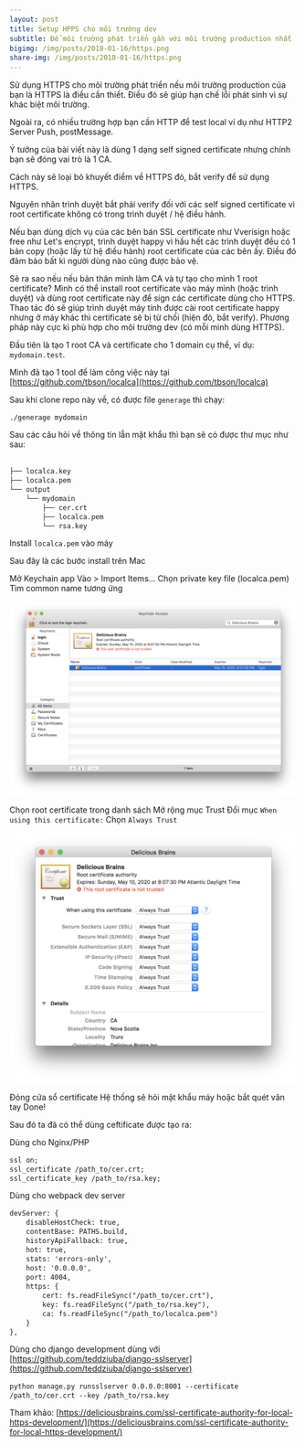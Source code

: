 ```yaml
---
layout: post
title: Setup HPPS cho môi trường dev
subtitle: Để môi trường phát triển gần với môi trường production nhất
bigimg: /img/posts/2018-01-16/https.png
share-img: /img/posts/2018-01-16/https.png
---
```



Sử dụng HTTPS cho môi trường phát triển nếu môi trường production của bạn là HTTPS là điều cần thiết. Điều đó sẽ giúp hạn chế lỗi phát sinh vì sự khác biệt môi trường.

Ngoài ra, có nhiều trường hợp bạn cần HTTP để test local ví dụ như HTTP2 Server Push, postMessage.

Ý tưởng của bài viết này là dùng 1 dạng self signed certificate nhưng chính bạn sẽ đóng vai trò là 1 CA.

Cách này sẽ loại bỏ khuyết điểm về HTTPS đỏ, bắt verify để sử dụng HTTPS.

Nguyên nhân trình duyệt bắt phải verify đối với các self signed certificate vì root certificate không có trong trình duyệt / hệ điều hành.

Nếu bạn dùng dịch vụ của các bên bán SSL certificate như Vverisign hoặc free như Let's encrypt, trình duyệt happy vì hầu hết các trình duyệt đều có 1 bản copy (hoặc lấy từ hệ điều hành) root certificate của các bên ấy. Điều đó đảm bảo bất kì người dùng nào cũng được bảo vệ.

Sẽ ra sao nếu nếu bản thân mình làm CA và tự tạo cho mình 1 root certificate? Mình có thể install root certificate vào máy mình (hoặc trình duyệt) và dùng root certificate này để sign các certificate dùng cho HTTPS. Thao tác đó sẽ giúp trình duyệt máy tính được cài root certificate happy nhưng ở máy khác thì certificate sẽ bị từ chối (hiện đỏ, bắt verify). Phương pháp này cực kì phù hợp cho môi trường dev (có mỗi mình dùng HTTPS).

Đầu tiên là tạo 1 root CA và certificate cho 1 domain cụ thể, ví dụ: `mydomain.test`.

Mình đã tạo 1 tool để làm công việc này tại [https://github.com/tbson/localca](https://github.com/tbson/localca)

Sau khi clone repo này về, có được file `generage` thì chạy:

```
./generage mydomain
```

Sau các câu hỏi về thông tin lẫn mật khẩu thì bạn sẽ có được thư mục như sau:

```

├── localca.key
├── localca.pem
└── output
    └── mydomain
        ├── cer.crt
        ├── localca.pem
        └── rsa.key
```

Install `localca.pem` vào máy

Sau đây là các bước install trên Mac

Mở Keychain app
Vào > Import Items...
Chọn private key file (localca.pem)
Tìm common name tương ứng

![Tìm common name](/img/posts/2018-01-16/step1.png)

Chọn root certificate trong danh sách
Mở rộng mục Trust
Đổi mục `When using this certificate:` Chọn `Always Trust`

![Tìm common name](/img/posts/2018-01-16/step2.png)

Đóng cửa sổ certificate
Hệ thống sẽ hỏi mật khẩu máy hoặc bắt quét vân tay
Done!

Sau đó ta đã có thể dùng ceftificate được tạo ra:

Dùng cho Nginx/PHP

```
ssl on;
ssl_certificate /path_to/cer.crt;
ssl_certificate_key /path_to/rsa.key;
```

Dùng cho webpack dev server

```
devServer: {
    disableHostCheck: true,
    contentBase: PATHS.build,
    historyApiFallback: true,
    hot: true,
    stats: 'errors-only',
    host: '0.0.0.0',
    port: 4004,
    https: {
        cert: fs.readFileSync("/path_to/cer.crt"),
        key: fs.readFileSync("/path_to/rsa.key"),
        ca: fs.readFileSync("/path_to/localca.pem")
    }
},
```

Dùng cho django development dùng với [https://github.com/teddziuba/django-sslserver](https://github.com/teddziuba/django-sslserver)

```
python manage.py runsslserver 0.0.0.0:8001 --certificate /path_to/cer.crt --key /path_to/rsa.key
```

Tham khảo: [https://deliciousbrains.com/ssl-certificate-authority-for-local-https-development/](https://deliciousbrains.com/ssl-certificate-authority-for-local-https-development/)
